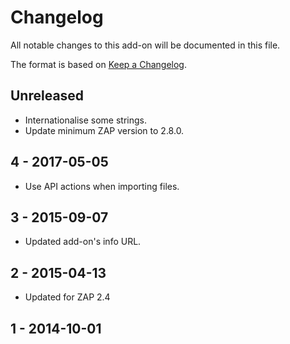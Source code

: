 # Changelog
All notable changes to this add-on will be documented in this file.

The format is based on [Keep a Changelog](https://keepachangelog.com/en/1.0.0/).

## Unreleased

- Internationalise some strings.
- Update minimum ZAP version to 2.8.0.

## 4 - 2017-05-05

- Use API actions when importing files.

## 3 - 2015-09-07

- Updated add-on's info URL.

## 2 - 2015-04-13

- Updated for ZAP 2.4

## 1 - 2014-10-01




